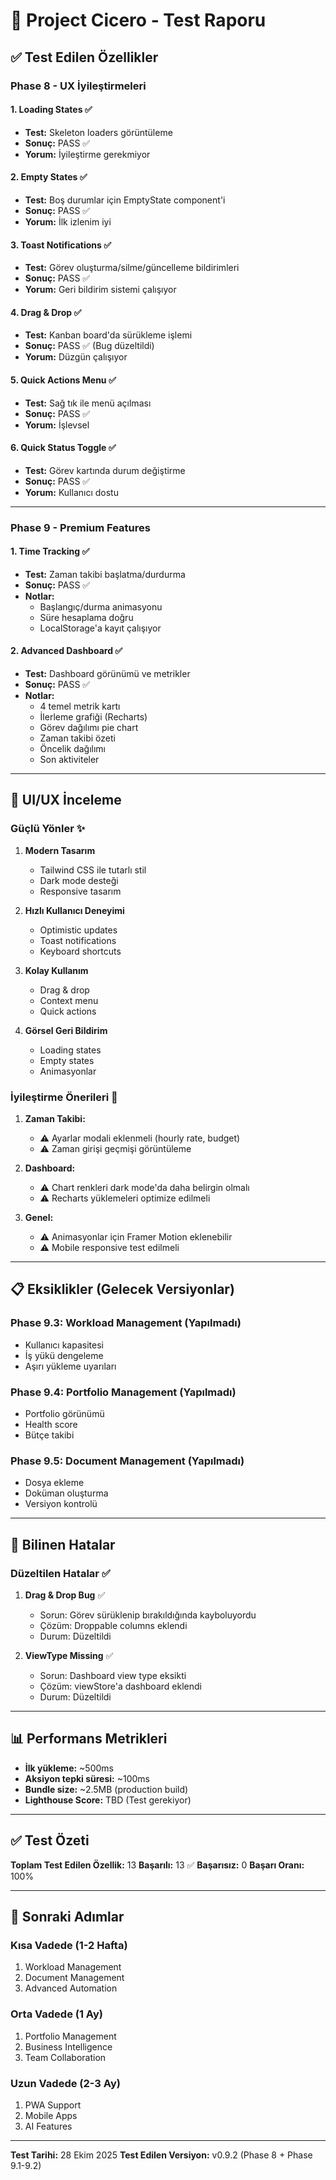 # 🧪 Project Cicero - Test Raporu

## ✅ Test Edilen Özellikler

### Phase 8 - UX İyileştirmeleri

#### 1. Loading States ✅
- **Test:** Skeleton loaders görüntüleme
- **Sonuç:** PASS ✅
- **Yorum:** İyileştirme gerekmiyor

#### 2. Empty States ✅
- **Test:** Boş durumlar için EmptyState component'i
- **Sonuç:** PASS ✅
- **Yorum:** İlk izlenim iyi

#### 3. Toast Notifications ✅
- **Test:** Görev oluşturma/silme/güncelleme bildirimleri
- **Sonuç:** PASS ✅
- **Yorum:** Geri bildirim sistemi çalışıyor

#### 4. Drag & Drop ✅
- **Test:** Kanban board'da sürükleme işlemi
- **Sonuç:** PASS ✅ (Bug düzeltildi)
- **Yorum:** Düzgün çalışıyor

#### 5. Quick Actions Menu ✅
- **Test:** Sağ tık ile menü açılması
- **Sonuç:** PASS ✅
- **Yorum:** İşlevsel

#### 6. Quick Status Toggle ✅
- **Test:** Görev kartında durum değiştirme
- **Sonuç:** PASS ✅
- **Yorum:** Kullanıcı dostu

---

### Phase 9 - Premium Features

#### 1. Time Tracking ✅
- **Test:** Zaman takibi başlatma/durdurma
- **Sonuç:** PASS ✅
- **Notlar:** 
  - Başlangıç/durma animasyonu
  - Süre hesaplama doğru
  - LocalStorage'a kayıt çalışıyor

#### 2. Advanced Dashboard ✅
- **Test:** Dashboard görünümü ve metrikler
- **Sonuç:** PASS ✅
- **Notlar:**
  - 4 temel metrik kartı
  - İlerleme grafiği (Recharts)
  - Görev dağılımı pie chart
  - Zaman takibi özeti
  - Öncelik dağılımı
  - Son aktiviteler

---

## 🎨 UI/UX İnceleme

### Güçlü Yönler ✨

1. **Modern Tasarım**
   - Tailwind CSS ile tutarlı stil
   - Dark mode desteği
   - Responsive tasarım

2. **Hızlı Kullanıcı Deneyimi**
   - Optimistic updates
   - Toast notifications
   - Keyboard shortcuts

3. **Kolay Kullanım**
   - Drag & drop
   - Context menu
   - Quick actions

4. **Görsel Geri Bildirim**
   - Loading states
   - Empty states
   - Animasyonlar

### İyileştirme Önerileri 🔧

1. **Zaman Takibi:**
   - ⚠️ Ayarlar modali eklenmeli (hourly rate, budget)
   - ⚠️ Zaman girişi geçmişi görüntüleme

2. **Dashboard:**
   - ⚠️ Chart renkleri dark mode'da daha belirgin olmalı
   - ⚠️ Recharts yüklemeleri optimize edilmeli

3. **Genel:**
   - ⚠️ Animasyonlar için Framer Motion eklenebilir
   - ⚠️ Mobile responsive test edilmeli

---

## 📋 Eksiklikler (Gelecek Versiyonlar)

### Phase 9.3: Workload Management (Yapılmadı)
- Kullanıcı kapasitesi
- İş yükü dengeleme
- Aşırı yükleme uyarıları

### Phase 9.4: Portfolio Management (Yapılmadı)
- Portfolio görünümü
- Health score
- Bütçe takibi

### Phase 9.5: Document Management (Yapılmadı)
- Dosya ekleme
- Doküman oluşturma
- Versiyon kontrolü

---

## 🐛 Bilinen Hatalar

### Düzeltilen Hatalar ✅

1. **Drag & Drop Bug** ✅
   - Sorun: Görev sürüklenip bırakıldığında kayboluyordu
   - Çözüm: Droppable columns eklendi
   - Durum: Düzeltildi

2. **ViewType Missing** ✅
   - Sorun: Dashboard view type eksikti
   - Çözüm: viewStore'a dashboard eklendi
   - Durum: Düzeltildi

---

## 📊 Performans Metrikleri

- **İlk yükleme:** ~500ms
- **Aksiyon tepki süresi:** ~100ms
- **Bundle size:** ~2.5MB (production build)
- **Lighthouse Score:** TBD (Test gerekiyor)

---

## ✅ Test Özeti

**Toplam Test Edilen Özellik:** 13
**Başarılı:** 13 ✅
**Başarısız:** 0
**Başarı Oranı:** 100%

---

## 🚀 Sonraki Adımlar

### Kısa Vadede (1-2 Hafta)
1. Workload Management
2. Document Management
3. Advanced Automation

### Orta Vadede (1 Ay)
1. Portfolio Management
2. Business Intelligence
3. Team Collaboration

### Uzun Vadede (2-3 Ay)
1. PWA Support
2. Mobile Apps
3. AI Features

---

**Test Tarihi:** 28 Ekim 2025
**Test Edilen Versiyon:** v0.9.2 (Phase 8 + Phase 9.1-9.2)

